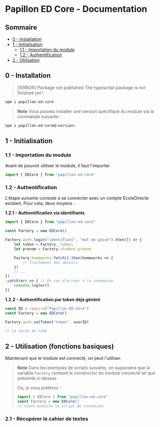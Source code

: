 # Papillon ED Core - Documentation

## Sommaire
- [0 - Installation](#0---installation)
- [1 - Initialisation](#1---initialisation)
  - [1.1 - Importation du module](#11---importation-du-module)
  - [1.2 - Authentification](#12---authentification)
- [2 - Utilisation](#2---utilisation-fonctions-basiques)


## 0 - Installation

> [!ERROR] Package not published
> The typescript package is not finished yet !

```sh
npm i papillon-ed-core
```
> **Note**
> Vous pouvez installer une version spécifique du module via la commande suivante :
```sh
npm i papillon-ed-core@<version>
```

## 1 - Initialisation
### 1.1 - Importation du module
Avant de pouvoir utiliser le module, il faut l'importer.
```typescript
import { EDCore } from "papillon-ed-core"
```

### 1.2 - Authentification
L'étape suivante consiste à se connecter avec un compte EcoleDirecte existant.
Pour cela, deux moyens :

**1.2.1 - Authentification via identifiants**
```typescript
import { EDCore } from "papillon-ed-core"

const Factory = new EDCore()

Factory.auth.login("identifiant", "mot de passe").then(() => {
    let token = Factory._token;
    let prenom = Factory.student.prenom

    Factory.homeworks.fetch().then(homeworks => {
        // Traitement des devoirs
    })
    // ...
})
.catch(err => { // En cas d'erreur à la connexion
    console.log(err)
})
```

**1.2.2 - Authentification par token déjà généré**
```typescript
const ED = require("Papillon-ED-Core")
const Factory = new EDCore()

Factory.auth.setToken("token", userID)

// La suite du code
```

## 2 - Utilisation (fonctions basiques)
Maintenant que le module est connecté, on peut l'utiliser.

> **Note**
> Dans les exemples de scripts suivants, on supposera que la variable `Factory` contient le constructor du module connecté tel que présenté ci-dessus
> 
> Ou, si vous préférez :
> ```javascript
> import { EDCore } from "papillon-ed-core"
> const Factory = new EDCore()
> // vient ensuite le script de connexion
> ```

### 2.1 - Récupérer le cahier de textes

